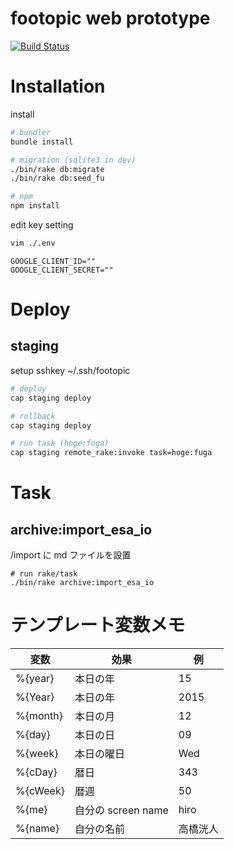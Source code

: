 footopic web prototype
===

[![Build Status](https://travis-ci.org/footopic/web-prototype.svg)](https://travis-ci.org/footopic/web-prototype)

# Installation

install

```sh
# bundler
bundle install

# migration (sqlite3 in dev)
./bin/rake db:migrate
./bin/rake db:seed_fu

# npm
npm install

```

edit key setting

```sh
vim ./.env

```

```sh:.env
GOOGLE_CLIENT_ID=""
GOOGLE_CLIENT_SECRET=""
```

# Deploy
## staging

setup sshkey ~/.ssh/footopic

```sh
# deploy
cap staging deploy

# rollback
cap staging deploy

# run task (hoge:fuga)
cap staging remote_rake:invoke task=hoge:fuga
```


# Task
## archive:import_esa_io
/import に md ファイルを設置

```
# run rake/task
./bin/rake archive:import_esa_io
```


# テンプレート変数メモ

| 変数                      | 効果               | 例         |
|---------------------------|--------------------|------------|
| %{year}                   | 本日の年           | 15         |
| %{Year}                   | 本日の年           | 2015       |
| %{month}                  | 本日の月           | 12         |
| %{day}                    | 本日の日           | 09         |
| %{week}                   | 本日の曜日         | Wed        |
| %{cDay}                   | 暦日               | 343        |
| %{cWeek}                  | 暦週               | 50         |
| %{me}                     | 自分の screen name | hiro       |
| %{name}                   | 自分の名前         | 高橋洸人   |
